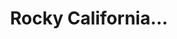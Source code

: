 ---
title: Rocky California...
picture: rockyCaliforniaCoastline.jpg
viewer_title: Rocky California Coastline
thumbnail: rockyCaliforniaCoastline_t.jpg
alt: Rocky California Coastline
medium: Oil
width: 49"
height: 25"
---